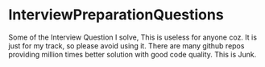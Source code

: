 # InterviewPreparationQuestions

Some of the Interview Question I solve, This is useless for anyone coz. It is just for my track, so please avoid using it. There are many github repos providing million times better solution with good code quality. This is Junk.
